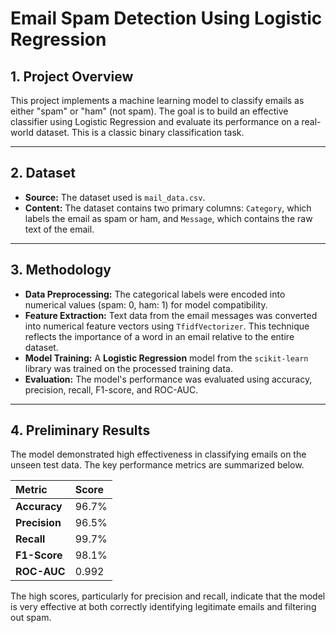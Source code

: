 # Email Spam Detection Using Logistic Regression

## 1. Project Overview
This project implements a machine learning model to classify emails as either "spam" or "ham" (not spam). The goal is to build an effective classifier using Logistic Regression and evaluate its performance on a real-world dataset. This is a classic binary classification task.

***

## 2. Dataset
* **Source:** The dataset used is `mail_data.csv`.
* **Content:** The dataset contains two primary columns: `Category`, which labels the email as spam or ham, and `Message`, which contains the raw text of the email.

***

## 3. Methodology
* **Data Preprocessing:** The categorical labels were encoded into numerical values (spam: 0, ham: 1) for model compatibility. 
* **Feature Extraction:** Text data from the email messages was converted into numerical feature vectors using `TfidfVectorizer`. This technique reflects the importance of a word in an email relative to the entire dataset.
* **Model Training:** A **Logistic Regression** model from the `scikit-learn` library was trained on the processed training data.
* **Evaluation:** The model's performance was evaluated using accuracy, precision, recall, F1-score, and ROC-AUC.

***

## 4. Preliminary Results
The model demonstrated high effectiveness in classifying emails on the unseen test data. The key performance metrics are summarized below.

| Metric | Score |
| :--- | :--- |
| **Accuracy** | 96.7% |
| **Precision** | 96.5% |
| **Recall** | 99.7% |
| **F1-Score** | 98.1% |
| **ROC-AUC** | 0.992 |

The high scores, particularly for precision and recall, indicate that the model is very effective at both correctly identifying legitimate emails and filtering out spam.
